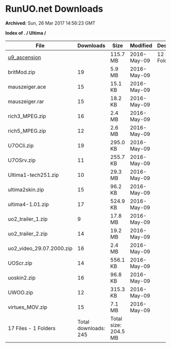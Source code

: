 # RunUO.net Downloads #

**Archived:** Sun, 26 Mar 2017 14:56:23 GMT

**Index of . / Ultima /**

| File |Downloads |Size |Modified |Description |
| ---- |  ---- |  ---- |  ---- |  ---- |
| [u9_ascension](../Ultima/u9_ascension/) | |115.7 MB |2016-May-09 | 12 Files - 0 Folders |
| britMod.zip |19 |5.9 MB |2016-May-09 | |
| mauszeiger.ace |15 |15.1 KB |2016-May-09 | |
| mauszeiger.rar |15 |18.2 KB |2016-May-09 | |
| rich3_MPEG.zip |16 |2.4 MB |2016-May-09 | |
| rich5_MPEG.zip |12 |2.6 MB |2016-May-09 | |
| U7OCli.zip |19 |295.0 KB |2016-May-09 | |
| U7OSrv.zip |11 |255.7 KB |2016-May-09 | |
| Ultima1-tech251.zip |10 |29.3 MB |2016-May-09 | |
| ultima2skin.zip |15 |96.2 KB |2016-May-09 | |
| ultima4-1.01.zip |17 |524.9 KB |2016-May-09 | |
| uo2_trailer_1.zip |9 |17.8 MB |2016-May-09 | |
| uo2_trailer_2.zip |14 |19.2 MB |2016-May-09 | |
| uo2_video_29.07.2000.zip |16 |2.4 MB |2016-May-09 | |
| UOScr.zip |14 |556.1 KB |2016-May-09 | |
| uoskin2.zip |16 |96.8 KB |2016-May-09 | |
| UWOO.zip |12 |315.3 KB |2016-May-09 | |
| virtues_MOV.zip |15 |7.1 MB |2016-May-09 | |
| 17 Files - 1 Folders |Total downloads: 245 |Total size: 204.5 MB | | |
